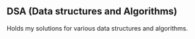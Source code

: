 ## DSA (Data structures and Algorithms)

Holds my solutions for various data structures and algorithms.
